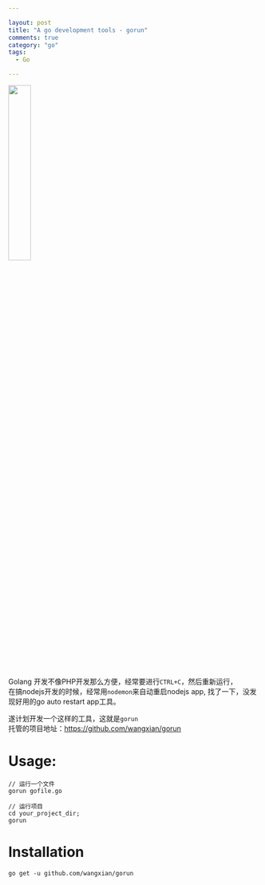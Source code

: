 ```yaml
---

layout: post
title: "A go development tools - gorun"
comments: true
category: "go"
tags:
  - Go

---
```


<img class="cover" style="width:30%;"
src="http://ww2.sinaimg.cn/small/493b785ajw1e76b6xtkwkj205c07a0so.jpg" 
/>

Golang 开发不像PHP开发那么方便，经常要进行`CTRL+C`，然后重新运行，  
在搞nodejs开发的时候，经常用`nodemon`来自动重启nodejs app, 
找了一下，没发现好用的go auto restart app工具。

遂计划开发一个这样的工具，这就是`gorun`  
托管的项目地址：<https://github.com/wangxian/gorun>

# Usage:

	// 运行一个文件
	gorun gofile.go

	// 运行项目
	cd your_project_dir;
	gorun

# Installation
	go get -u github.com/wangxian/gorun